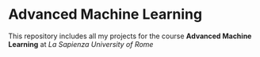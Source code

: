 # Advanced Machine Learning

This repository includes all my projects for the course **Advanced Machine Learning** at *La Sapienza University of Rome*
